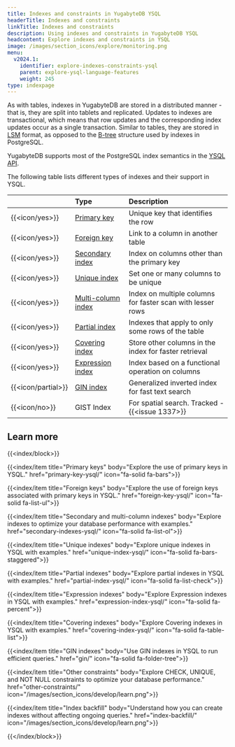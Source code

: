 ```yaml
---
title: Indexes and constraints in YugabyteDB YSQL
headerTitle: Indexes and constraints
linkTitle: Indexes and constraints
description: Using indexes and constraints in YugabyteDB YSQL
headcontent: Explore indexes and constraints in YSQL
image: /images/section_icons/explore/monitoring.png
menu:
  v2024.1:
    identifier: explore-indexes-constraints-ysql
    parent: explore-ysql-language-features
    weight: 245
type: indexpage
---
```


As with tables, indexes in YugabyteDB are stored in a distributed manner - that is, they are split into tablets and replicated. Updates to indexes are transactional, which means that row updates and the corresponding index updates occur as a single transaction. Similar to tables, they are stored in [LSM](https://en.wikipedia.org/wiki/Log-structured_merge-tree) format, as opposed to the [B-tree](https://www.postgresql.org/docs/current/btree-implementation.html#BTREE-STRUCTURE) structure used by indexes in PostgreSQL.

YugabyteDB supports most of the PostgreSQL index semantics in the [YSQL API](../../../api/ysql/).

The following table lists different types of indexes and their support in YSQL.

|                | Type | Description  |
| :------------- | :--- | :--- |
| {{<icon/yes>}} | [Primary key](primary-key-ysql/) | Unique key that identifies the row |
| {{<icon/yes>}} | [Foreign key](foreign-key-ysql/) | Link to a column in another table |
| {{<icon/yes>}} | [Secondary index](secondary-indexes-ysql/) | Index on columns other than the primary key |
| {{<icon/yes>}} | [Unique index](unique-index-ysql/) | Set one or many columns to be unique |
| {{<icon/yes>}} | [Multi-column index](secondary-indexes-ysql/#multi-column-index) | Index on multiple columns for faster scan with lesser rows |
| {{<icon/yes>}} | [Partial index](partial-index-ysql/) | Indexes that apply to only some rows of the table |
| {{<icon/yes>}} | [Covering index](covering-index-ysql/) | Store other columns in the index for faster retrieval |
| {{<icon/yes>}} | [Expression index](expression-index-ysql/) | Index based on a functional operation on columns |
| {{<icon/partial>}} | [GIN index](gin) | Generalized inverted index for fast text search |
| {{<icon/no>}}  | GIST Index | For spatial search. Tracked - {{<issue 1337>}} |

## Learn more

{{<index/block>}}

  {{<index/item
    title="Primary keys"
    body="Explore the use of primary keys in YSQL."
    href="primary-key-ysql/"
    icon="fa-solid fa-bars">}}

  {{<index/item
    title="Foreign keys"
    body="Explore the use of foreign keys associated with primary keys in YSQL."
    href="foreign-key-ysql/"
    icon="fa-solid fa-list-ul">}}

  {{<index/item
    title="Secondary and multi-column indexes"
    body="Explore indexes to optimize your database performance with examples."
    href="secondary-indexes-ysql/"
    icon="fa-solid fa-list-ol">}}

  {{<index/item
    title="Unique indexes"
    body="Explore unique indexes in YSQL with examples."
    href="unique-index-ysql/"
    icon="fa-solid fa-bars-staggered">}}

  {{<index/item
    title="Partial indexes"
    body="Explore partial indexes in YSQL with examples."
    href="partial-index-ysql/"
    icon="fa-solid fa-list-check">}}

  {{<index/item
    title="Expression indexes"
    body="Explore Expression indexes in YSQL with examples."
    href="expression-index-ysql/"
    icon="fa-solid fa-percent">}}

   {{<index/item
    title="Covering indexes"
    body="Explore Covering indexes in YSQL with examples."
    href="covering-index-ysql/"
    icon="fa-solid fa-table-list">}}

  {{<index/item
    title="GIN indexes"
    body="Use GIN indexes in YSQL to run efficient queries."
    href="gin/"
    icon="fa-solid fa-folder-tree">}}

  {{<index/item
    title="Other constraints"
    body="Explore CHECK, UNIQUE, and NOT NULL constraints to optimize your database performance."
    href="other-constraints/"
    icon="/images/section_icons/develop/learn.png">}}

  {{<index/item
    title="Index backfill"
    body="Understand how you can create indexes without affecting ongoing queries."
    href="index-backfill/"
    icon="/images/section_icons/develop/learn.png">}}

{{</index/block>}}
